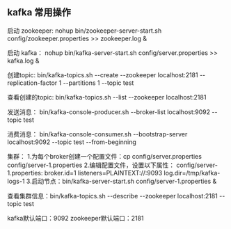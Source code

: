 ## kafka 常用操作

启动 zookeeper:
nohup bin/zookeeper-server-start.sh config/zookeeper.properties >> zookeeper.log &

启动 kafka：
nohup bin/kafka-server-start.sh config/server.properties >> kafka.log &


创建topic:
bin/kafka-topics.sh --create --zookeeper localhost:2181 --replication-factor 1 --partitions 1 --topic test

查看创建的topic:
bin/kafka-topics.sh --list --zookeeper localhost:2181

发送消息：
bin/kafka-console-producer.sh --broker-list localhost:9092 --topic test

消费消息：
bin/kafka-console-consumer.sh --bootstrap-server localhost:9092 --topic test --from-beginning

集群：
1.为每个broker创建一个配置文件：cp config/server.properties config/server-1.properties
2.编辑配置文件，设置以下属性：
config/server-1.properties: 
    broker.id=1 
    listeners=PLAINTEXT://:9093 
    log.dir=/tmp/kafka-logs-1
3.启动节点：bin/kafka-server-start.sh config/server-1.properties &

查看集群信息：bin/kafka-topics.sh --describe --zookeeper localhost:2181 --topic test

kafka默认端口：9092
zookeeper默认端口：2181
